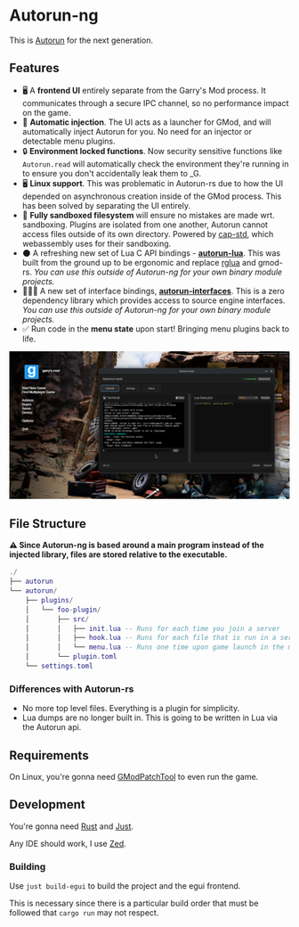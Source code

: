 # Autorun-ng

This is [Autorun](https://github.com/Vurv78/Autorun-rs) for the next generation.

## Features

- 🖥️ A **frontend UI** entirely separate from the Garry's Mod process. It communicates through a secure IPC channel, so no performance impact on the game.
- 💉 **Automatic injection**. The UI acts as a launcher for GMod, and will automatically inject Autorun for you. No need for an injector or detectable menu plugins.
- 🔒 **Environment locked functions**. Now security sensitive functions like `Autorun.read` will automatically check the environment they're running in to ensure you don't accidentally leak them to \_G.
- 🖥️ **Linux support**. This was problematic in Autorun-rs due to how the UI depended on asynchronous creation inside of the GMod process. This has been solved by separating the UI entirely.
- 📂 **Fully sandboxed filesystem** will ensure no mistakes are made wrt. sandboxing. Plugins are isolated from one another, Autorun cannot access files outside of its own directory. Powered by [cap-std](https://github.com/bytecodealliance/cap-std), which webassembly uses for their sandboxing.
- 🌑 A refreshing new set of Lua C API bindings - **[autorun-lua](./packages/autorun-lua)**. This was built from the ground up to be ergonomic and replace [rglua](https://github.com/thevurv/rglua) and gmod-rs. _You can use this outside of Autorun-ng for your own binary module projects._
- 👨🏻‍💻 A new set of interface bindings, **[autorun-interfaces](./packages/autorun-interfaces)**. This is a zero dependency library which provides access to source engine interfaces. _You can use this outside of Autorun-ng for your own binary module projects._
- ✅ Run code in the **menu state** upon start! Bringing menu plugins back to life.

![showcase](./assets/showcase.png)

## File Structure

**⚠️ Since Autorun-ng is based around a main program instead of the injected library, files are stored relative to the executable.**

```lua
./
├── autorun
└── autorun/
    ├── plugins/
    │   └── foo-plugin/
    │       ├── src/
    │       │   ├── init.lua -- Runs for each time you join a server
    │       │   ├── hook.lua -- Runs for each file that is run in a server
    │       │   └── menu.lua -- Runs one time upon game launch in the menu
    │       └── plugin.toml
    └── settings.toml
```

### Differences with Autorun-rs

- No more top level files. Everything is a plugin for simplicity.
- Lua dumps are no longer built in. This is going to be written in Lua via the Autorun api.

## Requirements

On Linux, you're gonna need [GModPatchTool](https://github.com/solsticegamestudios/GModPatchTool) to even run the game.

## Development

You're gonna need [Rust](https://www.rust-lang.org/) and [Just](https://github.com/casey/just).

Any IDE should work, I use [Zed](https://zed.dev).

### Building

Use `just build-egui` to build the project and the egui frontend.

This is necessary since there is a particular build order that must be followed that `cargo run` may not respect.
